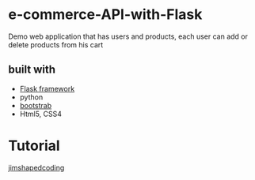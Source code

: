 # e-commerce-API-with-Flask
Demo web application that has users and products, each user can add or delete products from his cart

## built with
* [Flask framework](https://flask.palletsprojects.com/en/2.0.x/)
* python
* [bootstrab](https://getbootstrap.com/)
* Html5, CSS4

# Tutorial
[jimshapedcoding](http://www.jimshapedcoding.com/courses/Flask%20Full%20Series)
